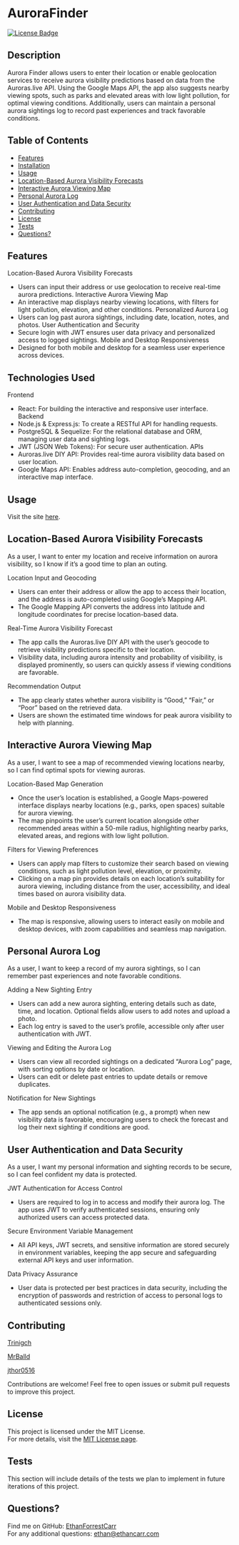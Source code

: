 # AuroraFinder

[![License Badge](https://img.shields.io/badge/License-MIT-blue.svg)](https://opensource.org/licenses/MIT)

## Description
Aurora Finder allows users to enter their location or enable geolocation services to receive aurora visibility predictions based on data from the Auroras.live API. Using the Google Maps API, the app also suggests nearby viewing spots, such as parks and elevated areas with low light pollution, for optimal viewing conditions. Additionally, users can maintain a personal aurora sightings log to record past experiences and track favorable conditions.

## Table of Contents
- [Features](#features)
- [Installation](#installation)
- [Usage](#usage)
- [Location-Based Aurora Visibility Forecasts](#location-based-aurora-visibility-forecasts)
- [Interactive Aurora Viewing Map](#interactive-aurora-viewing-map)
- [Personal Aurora Log](#personal-aurora-log)
- [User Authentication and Data Security](#user-authentication-and-data-security)
- [Contributing](#contributing)
- [License](#license)
- [Tests](#tests)
- [Questions?](#questions)

## Features
Location-Based Aurora Visibility Forecasts
- Users can input their address or use geolocation to receive real-time aurora predictions.
Interactive Aurora Viewing Map
- An interactive map displays nearby viewing locations, with filters for light pollution, elevation, and other conditions.
Personalized Aurora Log
- Users can log past aurora sightings, including date, location, notes, and photos.
User Authentication and Security
- Secure login with JWT ensures user data privacy and personalized access to logged sightings.
Mobile and Desktop Responsiveness
- Designed for both mobile and desktop for a seamless user experience across devices.

## Technologies Used
Frontend
- React: For building the interactive and responsive user interface.
Backend
- Node.js & Express.js: To create a RESTful API for handling requests.
- PostgreSQL & Sequelize: For the relational database and ORM, managing user data and sighting logs.
- JWT (JSON Web Tokens): For secure user authentication.
APIs
- Auroras.live DIY API: Provides real-time aurora visibility data based on user location.
- Google Maps API: Enables address auto-completion, geocoding, and an interactive map interface.

## Usage
Visit the site [here]().

## Location-Based Aurora Visibility Forecasts

As a user, I want to enter my location and receive information on aurora visibility, so I know if it’s a good time to plan an outing.

Location Input and Geocoding
- Users can enter their address or allow the app to access their location, and the address is auto-completed using Google’s Mapping API.
- The Google Mapping API converts the address into latitude and longitude coordinates for precise location-based data.

Real-Time Aurora Visibility Forecast
- The app calls the Auroras.live DIY API with the user’s geocode to retrieve visibility predictions specific to their location.
- Visibility data, including aurora intensity and probability of visibility, is displayed prominently, so users can quickly assess if viewing conditions are favorable.

Recommendation Output
- The app clearly states whether aurora visibility is “Good,” “Fair,” or “Poor” based on the retrieved data.
- Users are shown the estimated time windows for peak aurora visibility to help with planning.

## Interactive Aurora Viewing Map
As a user, I want to see a map of recommended viewing locations nearby, so I can find optimal spots for viewing auroras.

Location-Based Map Generation
- Once the user’s location is established, a Google Maps-powered interface displays nearby locations (e.g., parks, open spaces) suitable for aurora viewing.
- The map pinpoints the user’s current location alongside other recommended areas within a 50-mile radius, highlighting nearby parks, elevated areas, and regions with low light pollution.

Filters for Viewing Preferences
- Users can apply map filters to customize their search based on viewing conditions, such as light pollution level, elevation, or proximity.
- Clicking on a map pin provides details on each location’s suitability for aurora viewing, including distance from the user, accessibility, and ideal times based on aurora visibility data.

Mobile and Desktop Responsiveness
- The map is responsive, allowing users to interact easily on mobile and desktop devices, with zoom capabilities and seamless map navigation.

## Personal Aurora Log
As a user, I want to keep a record of my aurora sightings, so I can remember past experiences and note favorable conditions.

Adding a New Sighting Entry
- Users can add a new aurora sighting, entering details such as date, time, and location. Optional fields allow users to add notes and upload a photo.
- Each log entry is saved to the user’s profile, accessible only after user authentication with JWT.

Viewing and Editing the Aurora Log
- Users can view all recorded sightings on a dedicated “Aurora Log” page, with sorting options by date or location.
- Users can edit or delete past entries to update details or remove duplicates.

Notification for New Sightings
- The app sends an optional notification (e.g., a prompt) when new visibility data is favorable, encouraging users to check the forecast and log their next sighting if conditions are good.

## User Authentication and Data Security
As a user, I want my personal information and sighting records to be secure, so I can feel confident my data is protected.

JWT Authentication for Access Control
- Users are required to log in to access and modify their aurora log. The app uses JWT to verify authenticated sessions, ensuring only authorized users can access protected data.

Secure Environment Variable Management
- All API keys, JWT secrets, and sensitive information are stored securely in environment variables, keeping the app secure and safeguarding external API keys and user information.

Data Privacy Assurance
- User data is protected per best practices in data security, including the encryption of passwords and restriction of access to personal logs to authenticated sessions only.

## Contributing
[Trinigch](https://github.com/Trinigch)

[MrBalld](https://github.com/MrBalld)

[jthor0516](https://github.com/jthor0516)

Contributions are welcome! Feel free to open issues or submit pull requests to improve this project.

## License
This project is licensed under the MIT License.  
For more details, visit the [MIT License page](https://opensource.org/licenses/MIT).

## Tests
This section will include details of the tests we plan to implement in future iterations of this project.

## Questions?
Find me on GitHub: [EthanForrestCarr](https://github.com/EthanForrestCarr)  
For any additional questions: ethan@ethancarr.com